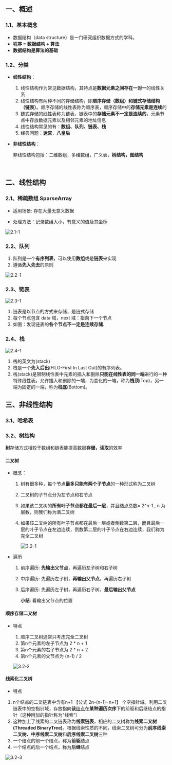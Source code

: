 ## 一、概述

### 1.1、基本概念

* 数据结构（data structure）是一门研究组织数据方式的学科。
* **程序 = 数据结构 + 算法**
* **数据结构是算法的基础**

### 1.2、分类

- __线性结构__：
  1. 线性结构作为常见数据结构，其特点是**数据元素之间存在一对一**的线性关系
  2. 线性结构有两种不同的存储结构，即**顺序存储（数组）和链式存储结构（链表）**。顺序存储的线性表称为顺序表，顺序存储中的**存储元素是连续**的
  3. 链式存储的线性表称为链表，链表中的**存储元素不一定是连续的**，元素节点中存放数据元素以及相邻元素的地址信息
  4. 线性结构常见的有：**数组、队列、链表、栈**
  5. 经典问题：**迷宫**，**八皇后**

- __非线性结构__：

  非线性结构包括：二维数组，多维数组，广义表，**树结构，图结构**

​	



## 二、线性结构

### 2.1、稀疏数组 SparseArray

* 适用场景: 存在大量无意义数据

* 处理方法：记录数组大小，有意义的值及其坐标

![2.1-1](./images/2.1-1.png)



### 2.2、队列

1. 队列是一个**有序列表**，可以使用**数组**或是**链表**来实现
2. 遵循**先入先去**的原则

![2.2-1](./images/2.2-1.jpg)



### 2.3、链表

![2.3-1](./images/2.3-1.png)  

1. 链表是以节点的方式来存储，是链式存储
2. 每个节点包含 data 域，next 域：指向下一个节点
3. 如图：发现链表的**各个节点不一定是连续存储**.



### 2.4、栈

![2.4-1](./images/2.4-1.jpg)

1. 栈的英文为(stack)
2. 栈是一个**先入后出**(FILO-First In Last Out)的有序列表。
3. 栈(stack)是限制线性表中元素的插入和删除**只能在线性表的同一端**进行的一种特殊线性表。允许插入和删除的一端，为变化的一端，称为**栈顶**(Top)，另一端为固定的一端，称为**栈底**(Bottom)。





## 三、非线性结构

### 3.1、哈希表



### 3.2、树结构

**树**存储方式相较于数组和链表能提高数据**存储，读取**的效率

#### 二叉树

- 概念：

  1. 树有很多种，每个节点**最多只能有两个子节点**的一种形式称为二叉树

  2. 二叉树的子节点分为左节点和右节点

  3. 如果该二叉树的**所有叶子节点都在最后一层**，并且结点总数= 2^n-1 , n 为层数，则我们称为满二叉树

  4. 如果该二叉树的所有叶子节点都在最后一层或者倒数第二层，而且最后一层的叶子节点在左边连续，倒数第二层的叶子节点在右边连续，我们称为完全二叉树

     ![3.2-1](./images/3.2-1.jpg)

- 遍历

  1. 前序遍历: **先输出父节点**，再遍历左子树和右子树

  2. 中序遍历: 先遍历左子树，**再输出父节点**，再遍历右子树

  3. 后序遍历: 先遍历左子树，再遍历右子树，**最后输出父节点**

     **小结**: 看输出父节点的位置



#### 顺序存储二叉树

* 特点

  1. 顺序二叉树通常只考虑完全二叉树
  2. 第n个元素的左子节点为  2 * n + 1 
  3. 第n个元素的右子节点为  2 * n + 2
  4. 第n个元素的父节点为  (n-1) / 2

  ![3.2-2](./images/3.2-2.png)



#### 线索化二叉树

*   特点

  1. n个结点的二叉链表中含有n+1  【公式 2n-(n-1)=n+1】 个空指针域。利用二叉链表中的空指针域，存放指向**该**[结点](https://baike.baidu.com/item/结点)在**某种遍历次序**下的前驱和后继结点的指针（这种附加的指针称为"线索"）
  2. 这种加上了线索的二叉链表称为**线索链表**，相应的二叉树称为**线索二叉树(Threaded BinaryTree)**。根据线索性质的不同，线索二叉树可分为**前序线索二叉树、中序线索二叉树**和**后序线索二叉树**三种
  3. 一个结点的前一个结点，称为**前驱**结点
  4. 一个结点的后一个结点，称为**后继**结点

  ![3.2-3](./images/3.2-3.png)









